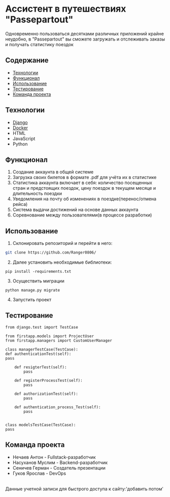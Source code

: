 # Ассистент в путешествиях "Passepartout"
Одновременно пользоваться десятками различных приложений крайне неудобно, в "Passepartout" вы сможете загружать и отслеживать заказы и получать статистику поездок

## Содержание
- [Технологии](#ехнологии)
- [Функционал](#функционал)
- [Использование](#использование)
- [Тестирование](#тестирование)
- [Команда проекта](#команда-проекта)

## Технологии
- [Django](https://www.djangoproject.com//)
- [Docker](https://www.docker.com/)
- HTML
- JavaScript
- Python

## Функционал
1. Создание аккаунта в общей системе
2. Загрузка своих билетов в формате .pdf для учёта их в статистике
3. Статистика аккаунта включает в себя: количество посещенных стран и предстоящих поездок, цену поездок в текущем месяце и длительность поездки
4. Уведомления на почту об изменениях в поездке(перенос/отмена рейса)
5. Система выдачи достижений на основе данных аккаунта
6. Соревнование между пользователями(в процессе разработки)

## Использование
1. Склонировать репозиторий и перейти в него:
```sh
git clone https://github.com/Ranger0806/
```
2. Далее установить необходимые библиотеки:
```
pip install -requirements.txt
```
3. Осуществить миграции
```
python manage.py migrate
```
4. Запустить проект

## Тестирование
```
from django.test import TestCase

from firstapp.models import ProjectUser
from firstapp.managers import CustomUserManager

class managerTestCase(TestCase):
def authenticationTest(self):
pass

    def resigterTest(self):
        pass

    def registerProcessTest(self):
        pass

    def authorizationTest(self):
        pass

    def authentication_process_Test(self):
        pass


class modelsTestCase(TestCase):
pass
```

## Команда проекта

- Нечаев Антон - Fullstack-разработчик
- Насуханов Муслим - Backend-разработчик
- Сеничев Герман - Создатель презентации
- Гуков Ярослав - DevOps
###### 
Данные учетной записи для быстрого доступа к сайту:'добавить потом'

